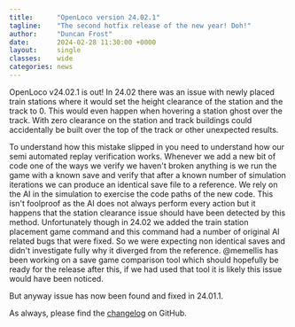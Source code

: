 ```yaml
---
title:      "OpenLoco version 24.02.1"
tagline:    "The second hotfix release of the new year! Doh!"
author:     "Duncan Frost"
date:       2024-02-28 11:30:00 +0000
layout:     single
classes:    wide
categories: news
---
```


OpenLoco v24.02.1 is out! In 24.02 there was an issue with newly placed train stations where it
would set the height clearance of the station and the track to 0. This would even happen when
hovering a station ghost over the track. With zero clearance on the station and track buildings
could accidentally be built over the top of the track or other unexpected results.

To understand how this mistake slipped in you need to understand how our semi automated replay
verification works. Whenever we add a new bit of code one of the ways we verify we haven't
broken anything is we run the game with a known save and verify that after a known number of
simulation iterations we can produce an identical save file to a reference. We rely on the AI
in the simulation to exercise the code paths of the new code. This isn't foolproof as the AI
does not always perform every action but it happens that the station clearance issue should have
been detected by this method. Unfortunately though in 24.02 we added the train station placement
game command and this command had a number of original AI related bugs that were fixed. So we were
expecting non identical saves and didn't investigate fully why it diverged from the reference.
@memellis has been working on a save game comparison tool which should hopefully be ready for the
release after this, if we had used that tool it is likely this issue would have been noticed.

But anyway issue has now been found and fixed in 24.01.1.

As always, please find the
[changelog](https://github.com/OpenLoco/OpenLoco/blob/v24.02.1/CHANGELOG.md)
on GitHub.